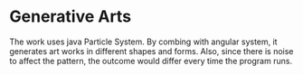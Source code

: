 # Generative Arts
The work uses java Particle System. By combing with angular system, it generates art works in different shapes and forms. Also, since there is noise to affect the pattern, the outcome would differ every time the program runs.
